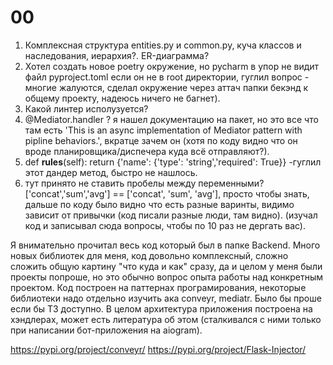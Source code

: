 00
==

1) Комплексная структура entities.py и common.py, куча классов и наследования, иерархия?. ER-диаграмма?
2) Хотел создать новое poetry окружение, но pycharm в упор не видит файл pyproject.toml если он не в root директории, гуглил вопрос - многие жалуются, сделал окружение через аттач папки бекэнд к общему проекту, надеюсь ничего не багнет).
3) Какой линтер исполузуется?
4) @Mediator.handler ? я нашел документацию на пакет, но это все что там есть 'This is an async implementation of Mediator pattern with pipline behaviors.', вкратце зачем он (хотя по коду видно что он вроде планировщика/диспечера куда всё отправляют?).
5) def __rules__(self): return {'name': {'type': 'string','required': True}} -гуглил этот дандер метод, быстро не нашлось.
6) тут принято не ставить пробелы между переменными? ['concat','sum','avg'] == ['concat', 'sum', 'avg'], просто чтобы знать, дальше по коду было видно что есть разные варинты, видимо зависит от привычки (код писали разные люди, там видно).
(изучал код и записывал сюда вопросы, чтобы по 10 раз не дергать вас).

Я внимательно прочитал весь код который был в папке Backend. Много новых библиотек для меня, код довольно комплексный, сложно сложить общую картину "что куда и как" сразу, да и целом у меня были проекты попроше, но это обычно вопрос опыта работы над конкретным проектом. Код построен на паттернах програмирования, некоторые библиотеки надо отдельно изучить ака conveyr, mediatr. Было бы проше если бы ТЗ доступно. В целом архитектура приложения построена на хэндлерах, может есть литература об этом (сталкивался с ними только при написании бот-приложения на aiogram).



https://pypi.org/project/conveyr/
https://pypi.org/project/Flask-Injector/


